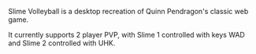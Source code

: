 Slime Volleyball is a desktop recreation of Quinn Pendragon's classic web game.

It currently supports 2 player PVP, with Slime 1 controlled with keys WAD and Slime 2 controlled with UHK.